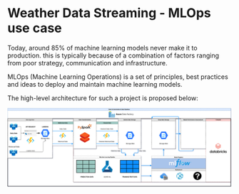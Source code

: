 # Weather Data Streaming - MLOps use case

Today, around 85% of machine learning models never make it to production. this is typically because of a combination of factors ranging from poor strategy, communication and infrastructure.

MLOps (Machine Learning Operations) is a set of principles, best practices and ideas to deploy and maintain machine learning models. 

The high-level architecture for such a project is proposed below: 

![alt text](https://github.com/joseph-arber/WeatherDataStreamingML/blob/main/HighLevelArchitecturePlan.png?raw=true)

